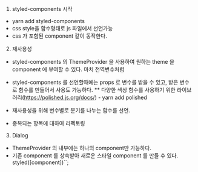 1. styled-components 시작
- yarn add styled-components
- css style을 함수형태로 js 파일에서 선언가능
- css 가 포함된 component 같이 동작한다.

2. 재사용성
- styled-components 의 ThemeProvider 을 사용하여 원하는 theme 을 component 에 부여할 수 있다. 마치 전역변수처럼
- styled-components 를 선언할때에는 props 로 변수를 받을 수 있고, 받은 변수로 함수를 만들어서 사용도 가능하다.
** 다양한 색상 함수를 사용하기 위한 라이브러리(https://polished.js.org/docs/) - yarn add polished

- 재사용성을 위해 변수별로 분기를 나누는 함수를 선언.
- 중복되는 항목에 대하여 리펙토링

3. Dialog
- ThemeProvider 의 내부에는 하나의 component만 가능하다.
- 기존 component 를 상속받아 새로운 스타일 component 를 만들 수 있다. styled([component])``;

